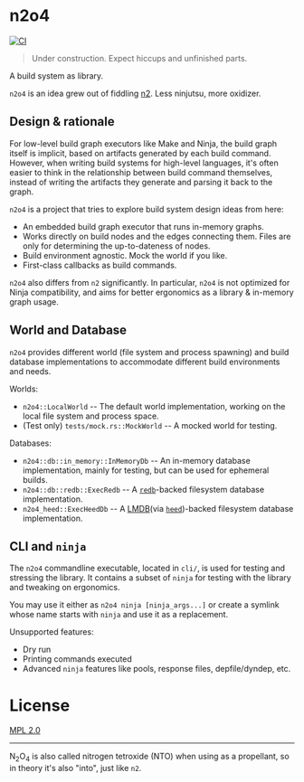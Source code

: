 # n2o4

[![CI](https://github.com/lynzrand/n2o4/actions/workflows/ci.yml/badge.svg)](https://github.com/lynzrand/n2o4/actions/workflows/ci.yml)

> Under construction. Expect hiccups and unfinished parts.

A build system as library.

`n2o4` is an idea grew out of fiddling [n2](https://github.com/evmar/n2).
Less ninjutsu, more oxidizer.

## Design & rationale

For low-level build graph executors like Make and Ninja,
the build graph itself is implicit, based on artifacts generated by each build command.
However, when writing build systems for high-level languages,
it's often easier to think in the relationship between build command themselves,
instead of writing the artifacts they generate and parsing it back to the graph.

`n2o4` is a project that tries to explore build system design ideas from here:

- An embedded build graph executor that runs in-memory graphs.
- Works directly on build nodes and the edges connecting them.
  Files are only for determining the up-to-dateness of nodes.
- Build environment agnostic. Mock the world if you like.
- First-class callbacks as build commands.

`n2o4` also differs from `n2` significantly.
In particular, `n2o4` is not optimized for Ninja compatibility,
and aims for better ergonomics as a library & in-memory graph usage.

## World and Database

`n2o4` provides different world (file system and process spawning) and build database implementations
to accommodate different build environments and needs.

Worlds:

- `n2o4::LocalWorld` -- The default world implementation,
  working on the local file system and process space.
- (Test only) `tests/mock.rs::MockWorld` -- A mocked world for testing.

Databases:

- `n2o4::db::in_memory::InMemoryDb` -- An in-memory database implementation,
  mainly for testing, but can be used for ephemeral builds.
- `n2o4::db::redb::ExecRedb` -- A [`redb`][redb]-backed filesystem database implementation.
- `n2o4_heed::ExecHeedDb` -- A [LMDB][](via [`heed`][heed])-backed filesystem database implementation.

[redb]: https://crates.io/crates/redb
[heed]: https://crates.io/crates/heed
[LMDB]: https://en.wikipedia.org/wiki/Lightning_Memory-Mapped_Database

## CLI and `ninja`

The `n2o4` commandline executable, located in `cli/`,
is used for testing and stressing the library.
It contains a subset of `ninja` for testing with the library and tweaking on ergonomics.

You may use it either as `n2o4 ninja [ninja_args...]`
or create a symlink whose name starts with `ninja` and use it as a replacement.

Unsupported features:

- Dry run
- Printing commands executed
- Advanced `ninja` features like pools, response files, depfile/dyndep, etc.

# License

[MPL 2.0](https://www.mozilla.org/en-US/MPL/2.0/)

---

N<sub>2</sub>O<sub>4</sub> is also called nitrogen tetroxide (NTO)
when using as a propellant,
so in theory it's also "into", just like `n2`.
